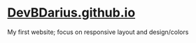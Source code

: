 # [DevBDarius.github.io](https://devbdarius.github.io/)

My first website; focus on responsive layout and design/colors

